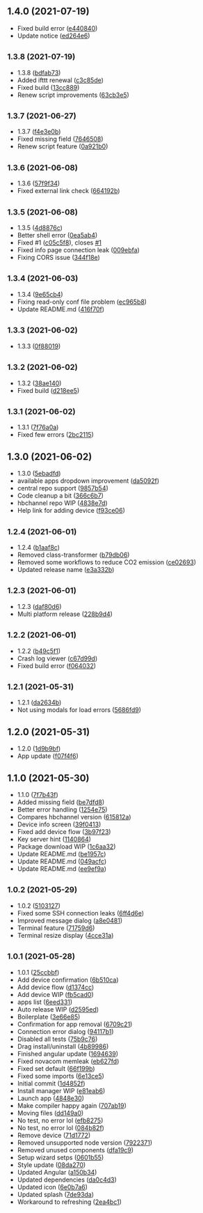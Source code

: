 ## 1.4.0 (2021-07-19)

* Fixed build error ([e440840](https://github.com/webosbrew/dev-manager-desktop/commit/e440840))
* Update notice ([ed264e6](https://github.com/webosbrew/dev-manager-desktop/commit/ed264e6))



## <small>1.3.8 (2021-07-19)</small>

* 1.3.8 ([bdfab73](https://github.com/webosbrew/dev-manager-desktop/commit/bdfab73))
* Added ifttt renewal ([c3c85de](https://github.com/webosbrew/dev-manager-desktop/commit/c3c85de))
* Fixed build ([13cc889](https://github.com/webosbrew/dev-manager-desktop/commit/13cc889))
* Renew script improvements ([63cb3e5](https://github.com/webosbrew/dev-manager-desktop/commit/63cb3e5))



## <small>1.3.7 (2021-06-27)</small>

* 1.3.7 ([f4e3e0b](https://github.com/webosbrew/dev-manager-desktop/commit/f4e3e0b))
* Fixed missing field ([7646508](https://github.com/webosbrew/dev-manager-desktop/commit/7646508))
* Renew script feature ([0a921b0](https://github.com/webosbrew/dev-manager-desktop/commit/0a921b0))



## <small>1.3.6 (2021-06-08)</small>

* 1.3.6 ([57f9f34](https://github.com/webosbrew/dev-manager-desktop/commit/57f9f34))
* Fixed external link check ([664192b](https://github.com/webosbrew/dev-manager-desktop/commit/664192b))



## <small>1.3.5 (2021-06-08)</small>

* 1.3.5 ([4d8876c](https://github.com/webosbrew/dev-manager-desktop/commit/4d8876c))
* Better shell error ([0ea5ab4](https://github.com/webosbrew/dev-manager-desktop/commit/0ea5ab4))
* Fixed #1 ([c05c5f8](https://github.com/webosbrew/dev-manager-desktop/commit/c05c5f8)), closes [#1](https://github.com/webosbrew/dev-manager-desktop/issues/1)
* Fixed info page connection leak ([009ebfa](https://github.com/webosbrew/dev-manager-desktop/commit/009ebfa))
* Fixing CORS issue ([344f18e](https://github.com/webosbrew/dev-manager-desktop/commit/344f18e))



## <small>1.3.4 (2021-06-03)</small>

* 1.3.4 ([9e65cb4](https://github.com/webosbrew/dev-manager-desktop/commit/9e65cb4))
* Fixing read-only conf file problem ([ec965b8](https://github.com/webosbrew/dev-manager-desktop/commit/ec965b8))
* Update README.md ([416f70f](https://github.com/webosbrew/dev-manager-desktop/commit/416f70f))



## <small>1.3.3 (2021-06-02)</small>

* 1.3.3 ([0f88019](https://github.com/webosbrew/dev-manager-desktop/commit/0f88019))



## <small>1.3.2 (2021-06-02)</small>

* 1.3.2 ([38ae140](https://github.com/webosbrew/dev-manager-desktop/commit/38ae140))
* Fixed build ([d218ee5](https://github.com/webosbrew/dev-manager-desktop/commit/d218ee5))



## <small>1.3.1 (2021-06-02)</small>

* 1.3.1 ([7f76a0a](https://github.com/webosbrew/dev-manager-desktop/commit/7f76a0a))
* Fixed few errors ([2bc2115](https://github.com/webosbrew/dev-manager-desktop/commit/2bc2115))



## 1.3.0 (2021-06-02)

* 1.3.0 ([5ebadfd](https://github.com/webosbrew/dev-manager-desktop/commit/5ebadfd))
* available apps dropdown improvement ([da5092f](https://github.com/webosbrew/dev-manager-desktop/commit/da5092f))
* central repo support ([9857b54](https://github.com/webosbrew/dev-manager-desktop/commit/9857b54))
* Code cleanup a bit ([366c6b7](https://github.com/webosbrew/dev-manager-desktop/commit/366c6b7))
* hbchannel repo WIP ([4838e7d](https://github.com/webosbrew/dev-manager-desktop/commit/4838e7d))
* Help link for adding device ([f93ce06](https://github.com/webosbrew/dev-manager-desktop/commit/f93ce06))



## <small>1.2.4 (2021-06-01)</small>

* 1.2.4 ([b1aaf8c](https://github.com/webosbrew/dev-manager-desktop/commit/b1aaf8c))
* Removed class-transformer ([b79db06](https://github.com/webosbrew/dev-manager-desktop/commit/b79db06))
* Removed some workflows to reduce CO2 emission ([ce02693](https://github.com/webosbrew/dev-manager-desktop/commit/ce02693))
* Updated release name ([e3a332b](https://github.com/webosbrew/dev-manager-desktop/commit/e3a332b))



## <small>1.2.3 (2021-06-01)</small>

* 1.2.3 ([daf80d6](https://github.com/webosbrew/dev-manager-desktop/commit/daf80d6))
* Multi platform release ([228b9d4](https://github.com/webosbrew/dev-manager-desktop/commit/228b9d4))



## <small>1.2.2 (2021-06-01)</small>

* 1.2.2 ([b49c5f1](https://github.com/webosbrew/dev-manager-desktop/commit/b49c5f1))
* Crash log viewer ([c67d99d](https://github.com/webosbrew/dev-manager-desktop/commit/c67d99d))
* Fixed build error ([f064032](https://github.com/webosbrew/dev-manager-desktop/commit/f064032))



## <small>1.2.1 (2021-05-31)</small>

* 1.2.1 ([da2634b](https://github.com/webosbrew/dev-manager-desktop/commit/da2634b))
* Not using modals for load errors ([5686fd9](https://github.com/webosbrew/dev-manager-desktop/commit/5686fd9))



## 1.2.0 (2021-05-31)

* 1.2.0 ([1d9b9bf](https://github.com/webosbrew/dev-manager-desktop/commit/1d9b9bf))
* App update ([f07f4f6](https://github.com/webosbrew/dev-manager-desktop/commit/f07f4f6))



## 1.1.0 (2021-05-30)

* 1.1.0 ([7f7b43f](https://github.com/webosbrew/dev-manager-desktop/commit/7f7b43f))
* Added missing field ([be7dfd8](https://github.com/webosbrew/dev-manager-desktop/commit/be7dfd8))
* Better error handling ([1254e75](https://github.com/webosbrew/dev-manager-desktop/commit/1254e75))
* Compares hbchannel version ([615812a](https://github.com/webosbrew/dev-manager-desktop/commit/615812a))
* Device info screen ([39f0413](https://github.com/webosbrew/dev-manager-desktop/commit/39f0413))
* Fixed add device flow ([3b97f23](https://github.com/webosbrew/dev-manager-desktop/commit/3b97f23))
* Key server hint ([1140864](https://github.com/webosbrew/dev-manager-desktop/commit/1140864))
* Package download WIP ([1c6aa32](https://github.com/webosbrew/dev-manager-desktop/commit/1c6aa32))
* Update README.md ([be1957c](https://github.com/webosbrew/dev-manager-desktop/commit/be1957c))
* Update README.md ([049acfc](https://github.com/webosbrew/dev-manager-desktop/commit/049acfc))
* Update README.md ([ee9ef9a](https://github.com/webosbrew/dev-manager-desktop/commit/ee9ef9a))



## <small>1.0.2 (2021-05-29)</small>

* 1.0.2 ([5103127](https://github.com/webosbrew/dev-manager-desktop/commit/5103127))
* Fixed some SSH connection leaks ([6ff4d6e](https://github.com/webosbrew/dev-manager-desktop/commit/6ff4d6e))
* Improved message dialog ([a8e0481](https://github.com/webosbrew/dev-manager-desktop/commit/a8e0481))
* Terminal feature ([71759d6](https://github.com/webosbrew/dev-manager-desktop/commit/71759d6))
* Terminal resize display ([4cce31a](https://github.com/webosbrew/dev-manager-desktop/commit/4cce31a))



## <small>1.0.1 (2021-05-28)</small>

* 1.0.1 ([25ccbbf](https://github.com/webosbrew/dev-manager-desktop/commit/25ccbbf))
* Add device confirmation ([6b510ca](https://github.com/webosbrew/dev-manager-desktop/commit/6b510ca))
* Add device flow ([d1374cc](https://github.com/webosbrew/dev-manager-desktop/commit/d1374cc))
* Add device WIP ([fb5cad0](https://github.com/webosbrew/dev-manager-desktop/commit/fb5cad0))
* apps list ([6eed331](https://github.com/webosbrew/dev-manager-desktop/commit/6eed331))
* Auto release WIP ([d2595ed](https://github.com/webosbrew/dev-manager-desktop/commit/d2595ed))
* Boilerplate ([3e66e85](https://github.com/webosbrew/dev-manager-desktop/commit/3e66e85))
* Confirmation for app removal ([6709c21](https://github.com/webosbrew/dev-manager-desktop/commit/6709c21))
* Connection error dialog ([94117b1](https://github.com/webosbrew/dev-manager-desktop/commit/94117b1))
* Disabled all tests ([75b9c76](https://github.com/webosbrew/dev-manager-desktop/commit/75b9c76))
* Drag install/uninstall ([4b89986](https://github.com/webosbrew/dev-manager-desktop/commit/4b89986))
* Finished angular update ([1694639](https://github.com/webosbrew/dev-manager-desktop/commit/1694639))
* Fixed novacom memleak ([eb627fd](https://github.com/webosbrew/dev-manager-desktop/commit/eb627fd))
* Fixed set default ([66f199b](https://github.com/webosbrew/dev-manager-desktop/commit/66f199b))
* Fixed some imports ([6e13ce5](https://github.com/webosbrew/dev-manager-desktop/commit/6e13ce5))
* Initial commit ([1d4852f](https://github.com/webosbrew/dev-manager-desktop/commit/1d4852f))
* Install manager WIP ([e81eab6](https://github.com/webosbrew/dev-manager-desktop/commit/e81eab6))
* Launch app ([4848e30](https://github.com/webosbrew/dev-manager-desktop/commit/4848e30))
* Make compiler happy again ([707ab19](https://github.com/webosbrew/dev-manager-desktop/commit/707ab19))
* Moving files ([dd149a0](https://github.com/webosbrew/dev-manager-desktop/commit/dd149a0))
* No test, no error lol ([efb8275](https://github.com/webosbrew/dev-manager-desktop/commit/efb8275))
* No test, no error lol ([084b82f](https://github.com/webosbrew/dev-manager-desktop/commit/084b82f))
* Remove device ([71d1772](https://github.com/webosbrew/dev-manager-desktop/commit/71d1772))
* Removed unsupported node version ([7922371](https://github.com/webosbrew/dev-manager-desktop/commit/7922371))
* Removed unused components ([dfa19c9](https://github.com/webosbrew/dev-manager-desktop/commit/dfa19c9))
* Setup wizard setps ([0601b55](https://github.com/webosbrew/dev-manager-desktop/commit/0601b55))
* Style update ([08da270](https://github.com/webosbrew/dev-manager-desktop/commit/08da270))
* Updated Angular ([a150b34](https://github.com/webosbrew/dev-manager-desktop/commit/a150b34))
* Updated dependencies ([da0c4d3](https://github.com/webosbrew/dev-manager-desktop/commit/da0c4d3))
* Updated icon ([6e0b7a6](https://github.com/webosbrew/dev-manager-desktop/commit/6e0b7a6))
* Updated splash ([7de93da](https://github.com/webosbrew/dev-manager-desktop/commit/7de93da))
* Workaround to refreshing ([2ea4bc1](https://github.com/webosbrew/dev-manager-desktop/commit/2ea4bc1))



